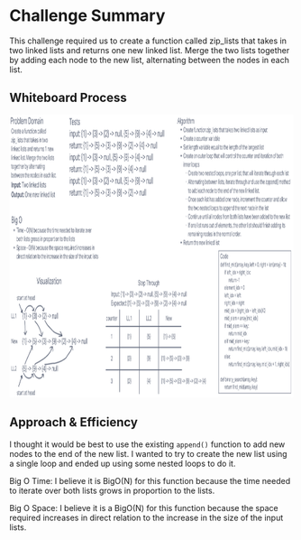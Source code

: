 # **Challenge Summary**

This challenge required us to create a function called zip_lists that takes in two linked lists and returns one new linked list. Merge the two lists together by adding each node to the new list, alternating between the nodes in each list.

## **Whiteboard Process**

<img src="./linked-list-zip.PNG" width="800" height="500" />

## **Approach & Efficiency**

I thought it would be best to use the existing `append()` function to add new nodes to the end of the new list. I wanted to try to create the new list using a single loop and ended up using some nested loops to do it.

Big O Time: I believe it is BigO(N) for this function because the time needed to iterate over both lists grows in proportion to the lists.

Big O Space: I believe it is a BigO(N) for this function because the space required increases in direct relation to the increase in the size of the input lists.

